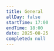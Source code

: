 ```yaml
---
title: General
allDay: false
startTime: 17:00
endTime: 18:00
date: 2025-08-25
completed: null
---
```

